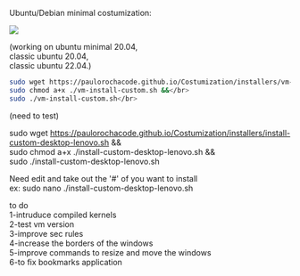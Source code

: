Ubuntu/Debian minimal costumization: </br>

<img src="https://github.com/paulorochacode/Costumization/blob/main/images/costumization.png?raw=true">

<!--(need to test)</br></br>
-->
(working on ubuntu minimal 20.04,</br> 
            classic ubuntu 20.04,</br>
            classic ubuntu 22.04.)</br>
```bash
sudo wget https://paulorochacode.github.io/Costumization/installers/vm-install-custom.sh &&</br>
sudo chmod a+x ./vm-install-custom.sh &&</br>
sudo ./vm-install-custom.sh</br>
```

(need to test)</br>

sudo wget https://paulorochacode.github.io/Costumization/installers/install-custom-desktop-lenovo.sh &&</br>
sudo chmod a+x ./install-custom-desktop-lenovo.sh &&</br>
sudo ./install-custom-desktop-lenovo.sh</br>


Need edit and take out the '#' of you want to install</br>
ex: sudo nano ./install-custom-desktop-lenovo.sh</br>

to do</br>
1-intruduce compiled kernels</br>
2-test vm version</br>
3-improve sec rules</br>
4-increase the borders of the windows</br>
5-improve commands to resize and move the windows</br>
6-to fix bookmarks application
